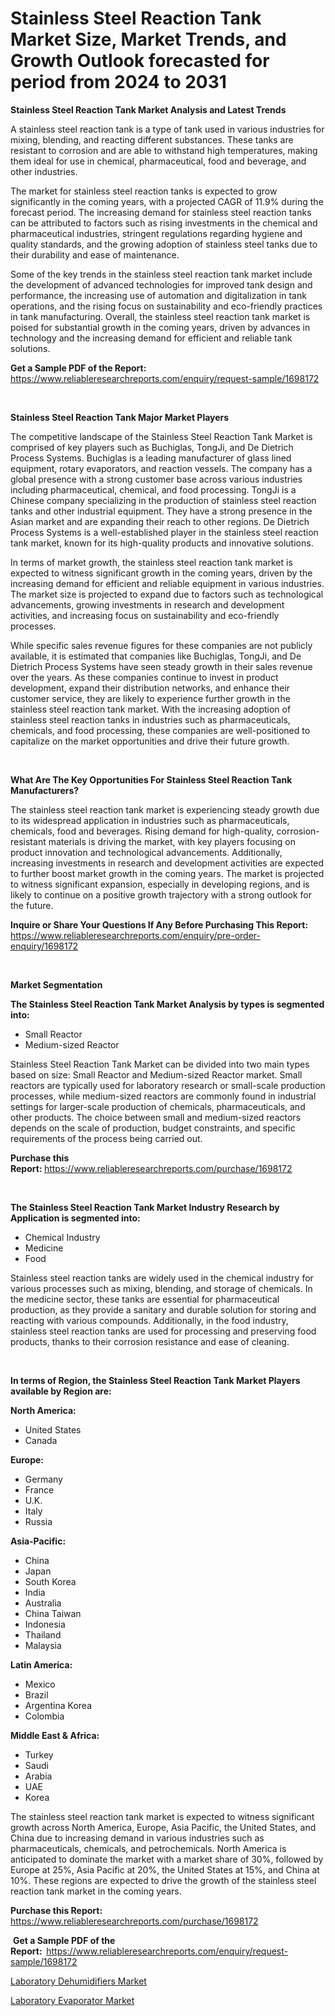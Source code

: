 <p><h1>Stainless Steel Reaction Tank Market Size, Market Trends, and Growth Outlook forecasted for period from 2024 to 2031</h1></p><p><strong>Stainless Steel Reaction Tank Market Analysis and Latest Trends</strong></p>
<p><p>A stainless steel reaction tank is a type of tank used in various industries for mixing, blending, and reacting different substances. These tanks are resistant to corrosion and are able to withstand high temperatures, making them ideal for use in chemical, pharmaceutical, food and beverage, and other industries.</p><p>The market for stainless steel reaction tanks is expected to grow significantly in the coming years, with a projected CAGR of 11.9% during the forecast period. The increasing demand for stainless steel reaction tanks can be attributed to factors such as rising investments in the chemical and pharmaceutical industries, stringent regulations regarding hygiene and quality standards, and the growing adoption of stainless steel tanks due to their durability and ease of maintenance.</p><p>Some of the key trends in the stainless steel reaction tank market include the development of advanced technologies for improved tank design and performance, the increasing use of automation and digitalization in tank operations, and the rising focus on sustainability and eco-friendly practices in tank manufacturing. Overall, the stainless steel reaction tank market is poised for substantial growth in the coming years, driven by advances in technology and the increasing demand for efficient and reliable tank solutions.</p></p>
<p><strong>Get a Sample PDF of the Report:&nbsp;</strong> <a href="https://www.reliableresearchreports.com/enquiry/request-sample/1698172">https://www.reliableresearchreports.com/enquiry/request-sample/1698172</a></p>
<p>&nbsp;</p>
<p><strong>Stainless Steel Reaction Tank Major Market Players</strong></p>
<p><p>The competitive landscape of the Stainless Steel Reaction Tank Market is comprised of key players such as Buchiglas, TongJi, and De Dietrich Process Systems. Buchiglas is a leading manufacturer of glass lined equipment, rotary evaporators, and reaction vessels. The company has a global presence with a strong customer base across various industries including pharmaceutical, chemical, and food processing. TongJi is a Chinese company specializing in the production of stainless steel reaction tanks and other industrial equipment. They have a strong presence in the Asian market and are expanding their reach to other regions. De Dietrich Process Systems is a well-established player in the stainless steel reaction tank market, known for its high-quality products and innovative solutions.</p><p>In terms of market growth, the stainless steel reaction tank market is expected to witness significant growth in the coming years, driven by the increasing demand for efficient and reliable equipment in various industries. The market size is projected to expand due to factors such as technological advancements, growing investments in research and development activities, and increasing focus on sustainability and eco-friendly processes.</p><p>While specific sales revenue figures for these companies are not publicly available, it is estimated that companies like Buchiglas, TongJi, and De Dietrich Process Systems have seen steady growth in their sales revenue over the years. As these companies continue to invest in product development, expand their distribution networks, and enhance their customer service, they are likely to experience further growth in the stainless steel reaction tank market. With the increasing adoption of stainless steel reaction tanks in industries such as pharmaceuticals, chemicals, and food processing, these companies are well-positioned to capitalize on the market opportunities and drive their future growth.</p></p>
<p>&nbsp;</p>
<p><strong>What Are The Key Opportunities For Stainless Steel Reaction Tank Manufacturers?</strong></p>
<p><p>The stainless steel reaction tank market is experiencing steady growth due to its widespread application in industries such as pharmaceuticals, chemicals, food and beverages. Rising demand for high-quality, corrosion-resistant materials is driving the market, with key players focusing on product innovation and technological advancements. Additionally, increasing investments in research and development activities are expected to further boost market growth in the coming years. The market is projected to witness significant expansion, especially in developing regions, and is likely to continue on a positive growth trajectory with a strong outlook for the future.</p></p>
<p><strong>Inquire or Share Your Questions If Any Before Purchasing This Report:</strong> <a href="https://www.reliableresearchreports.com/enquiry/pre-order-enquiry/1698172">https://www.reliableresearchreports.com/enquiry/pre-order-enquiry/1698172</a></p>
<p>&nbsp;</p>
<p><strong>Market Segmentation</strong></p>
<p><strong>The Stainless Steel Reaction Tank Market Analysis by types is segmented into:</strong></p>
<p><ul><li>Small Reactor</li><li>Medium-sized Reactor</li></ul></p>
<p><p>Stainless Steel Reaction Tank Market can be divided into two main types based on size: Small Reactor and Medium-sized Reactor market. Small reactors are typically used for laboratory research or small-scale production processes, while medium-sized reactors are commonly found in industrial settings for larger-scale production of chemicals, pharmaceuticals, and other products. The choice between small and medium-sized reactors depends on the scale of production, budget constraints, and specific requirements of the process being carried out.</p></p>
<p><strong>Purchase this Report:&nbsp;</strong><a href="https://www.reliableresearchreports.com/purchase/1698172">https://www.reliableresearchreports.com/purchase/1698172</a></p>
<p>&nbsp;</p>
<p><strong>The Stainless Steel Reaction Tank Market Industry Research by Application is segmented into:</strong></p>
<p><ul><li>Chemical Industry</li><li>Medicine</li><li>Food</li></ul></p>
<p><p>Stainless steel reaction tanks are widely used in the chemical industry for various processes such as mixing, blending, and storage of chemicals. In the medicine sector, these tanks are essential for pharmaceutical production, as they provide a sanitary and durable solution for storing and reacting with various compounds. Additionally, in the food industry, stainless steel reaction tanks are used for processing and preserving food products, thanks to their corrosion resistance and ease of cleaning.</p></p>
<p>&nbsp;</p>
<p><strong>In terms of Region, the Stainless Steel Reaction Tank Market Players available by Region are:</strong></p>
<p>
    <p> <strong> North America: </strong>
        <ul>
            <li>United States</li>
            <li>Canada</li>
        </ul>
        </p> 
    <p> <strong> Europe: </strong>
        <ul>
            <li>Germany</li>
            <li>France</li>
            <li>U.K.</li>
            <li>Italy</li>
            <li>Russia</li>
        </ul>
        </p> 
    <p> <strong> Asia-Pacific: </strong>
        <ul>
            <li>China</li>
            <li>Japan</li>
            <li>South Korea</li>
            <li>India</li>
            <li>Australia</li>
            <li>China Taiwan</li>
            <li>Indonesia</li>
            <li>Thailand</li>
            <li>Malaysia</li>
        </ul>
        </p> 
    <p> <strong> Latin America: </strong>
        <ul>
            <li>Mexico</li>
            <li>Brazil</li>
            <li>Argentina Korea</li>
            <li>Colombia</li>
        </ul>
        </p> 
    <p> <strong> Middle East & Africa: </strong>
        <ul>
            <li>Turkey</li>
            <li>Saudi</li>
            <li>Arabia</li>
            <li>UAE</li>
            <li>Korea</li>
        </ul>
    </p>
    </p>
<p><p>The stainless steel reaction tank market is expected to witness significant growth across North America, Europe, Asia Pacific, the United States, and China due to increasing demand in various industries such as pharmaceuticals, chemicals, and petrochemicals. North America is anticipated to dominate the market with a market share of 30%, followed by Europe at 25%, Asia Pacific at 20%, the United States at 15%, and China at 10%. These regions are expected to drive the growth of the stainless steel reaction tank market in the coming years.</p></p>
<p><strong>Purchase this Report: </strong><a href="https://www.reliableresearchreports.com/purchase/1698172">https://www.reliableresearchreports.com/purchase/1698172</a></p>
<p>&nbsp;<strong>Get a Sample PDF of the Report:&nbsp;&nbsp;</strong><a href="https://www.reliableresearchreports.com/enquiry/request-sample/1698172">https://www.reliableresearchreports.com/enquiry/request-sample/1698172</a></p>
<p><strong></strong></p>
<p><p><a href="https://github.com/jaidynmorantestelletmjzya/Market-Research-Report-List-1/blob/main/laboratory-dehumidifiers-market.md">Laboratory Dehumidifiers Market</a></p><p><a href="https://github.com/ruddyyedelwadw/Market-Research-Report-List-1/blob/main/laboratory-evaporator-market.md">Laboratory Evaporator Market</a></p></p>